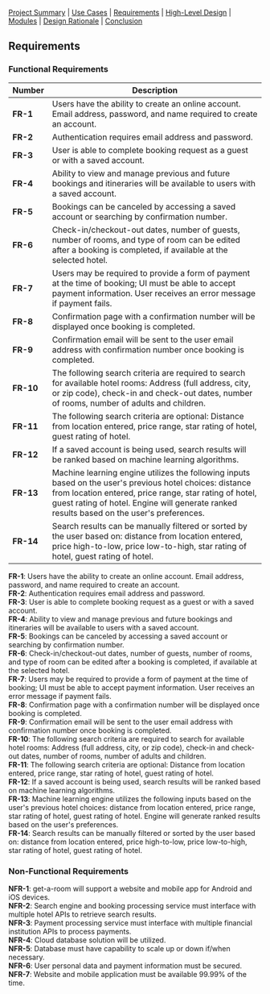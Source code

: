 [Project Summary](index.md) | [Use Cases](use_cases.md) | [Requirements](requirements.md) | [High-Level Design](high_level_design.md) | [Modules](modules.md) | [Design Rationale](design_rationale.md) | [Conclusion](conclusion.md)

## Requirements

### Functional Requirements

| **Number** | **Description** |
|---|---|
| **FR-1** | Users have the ability to create an online account. Email address, password, and name required to create an account.  |
| **FR-2** | Authentication requires email address and password. |
| **FR-3** | User is able to complete booking request as a guest or with a saved account. |
| **FR-4** | Ability to view and manage previous and future bookings and itineraries will be available to users with a saved account. |
| **FR-5** | Bookings can be canceled by accessing a saved account or searching by confirmation number. |
| **FR-6** | Check-in/checkout-out dates, number of guests, number of rooms, and type of room can be edited after a booking is completed, if available at the selected hotel. |
| **FR-7** | Users may be required to provide a form of payment at the time of booking; UI must be able to accept payment information. User receives an error message if payment fails. |
| **FR-8** | Confirmation page with a confirmation number will be displayed once booking is completed. |
| **FR-9** | Confirmation email will be sent to the user email address with confirmation number once booking is completed. |
| **FR-10** | The following search criteria are required to search for available hotel rooms: Address (full address, city, or zip code), check-in and check-out dates, number of rooms, number of adults and children. |
| **FR-11** | The following search criteria are optional: Distance from location entered, price range, star rating of hotel, guest rating of hotel. |
| **FR-12** | If a saved account is being used, search results will be ranked based on machine learning algorithms. |
| **FR-13** | Machine learning engine utilizes the following inputs based on the user's previous hotel choices: distance from location entered, price range, star rating of hotel, guest rating of hotel. Engine will generate ranked results based on the user's preferences. |
| **FR-14** | Search results can be manually filtered or sorted by the user based on: distance from location entered, price high-to-low, price low-to-high, star rating of hotel, guest rating of hotel. |

**FR-1**: Users have the ability to create an online account. Email address, password, and name required to create an account.  
**FR-2**: Authentication requires email address and password.  
**FR-3**: User is able to complete booking request as a guest or with a saved account.  
**FR-4**: Ability to view and manage previous and future bookings and itineraries will be available to users with a saved account.  
**FR-5**: Bookings can be canceled by accessing a saved account or searching by confirmation number.  
**FR-6**: Check-in/checkout-out dates, number of guests, number of rooms, and type of room can be edited after a booking is completed, if available at the selected hotel.  
**FR-7**: Users may be required to provide a form of payment at the time of booking; UI must be able to accept payment information. User receives an error message if payment fails.  
**FR-8**: Confirmation page with a confirmation number will be displayed once booking is completed.  
**FR-9**: Confirmation email will be sent to the user email address with confirmation number once booking is completed.  
**FR-10**: The following search criteria are required to search for available hotel rooms: Address (full address, city, or zip code), check-in and check-out dates, number of rooms, number of adults and children.  
**FR-11**: The following search criteria are optional: Distance from location entered, price range, star rating of hotel, guest rating of hotel.  
**FR-12**: If a saved account is being used, search results will be ranked based on machine learning algorithms.  
**FR-13**: Machine learning engine utilizes the following inputs based on the user's previous hotel choices: distance from location entered, price range, star rating of hotel, guest rating of hotel. Engine will generate ranked results based on the user's preferences.  
**FR-14**: Search results can be manually filtered or sorted by the user based on: distance from location entered, price high-to-low, price low-to-high, star rating of hotel, guest rating of hotel.  

### Non-Functional Requirements

**NFR-1**: get-a-room will support a website and mobile app for Android and iOS devices.  
**NFR-2**: Search engine and booking processing service must interface with multiple hotel APIs to retrieve search results.  
**NFR-3**: Payment processing service must interface with multiple financial institution APIs to process payments.  
**NFR-4**: Cloud database solution will be utilized.  
**NFR-5**: Database must have capability to scale up or down if/when necessary.  
**NFR-6**: User personal data and payment information must be secured.  
**NFR-7**: Website and mobile application must be available 99.99% of the time.  

